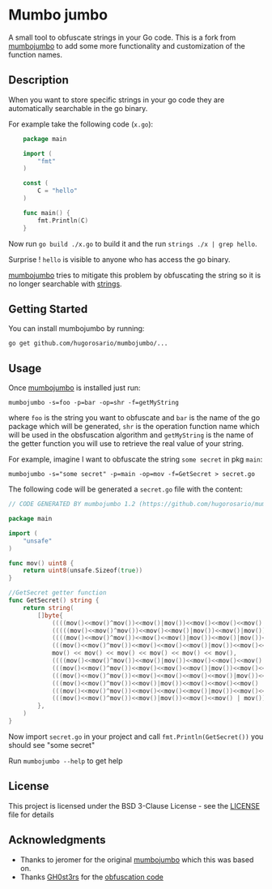 # Mumbo jumbo

A small tool to obfuscate strings in your Go code.
This is a fork from [mumbojumbo](https://github.com/jeromer/mumbojumbo) to add some more functionality and customization of the function names.

## Description

When you want to store specific strings in your go code they are automatically
searchable in the go binary.

For example take the following code (`x.go`):

```go
    package main

    import (
        "fmt"
    )

    const (
        C = "hello"
    )

    func main() {
        fmt.Println(C)
    }
```

Now run `go build ./x.go` to build it and the run `strings ./x | grep hello`.

Surprise ! `hello` is visible to anyone who has access the go binary.

[mumbojumbo](https://github.com/hugorosario/mumbojumbo) tries to mitigate this
problem by obfuscating the string so it is no longer searchable with
[strings](https://linux.die.net/man/1/strings).


## Getting Started

You can install mumbojumbo by running:

    go get github.com/hugorosario/mumbojumbo/...

## Usage

Once [mumbojumbo](https://github.com/hugorosario/mumbojumbo) is installed just run:

    mumbojumbo -s=foo -p=bar -op=shr -f=getMyString

where `foo` is the string you want to obfuscate and `bar` is the name of the go
package which will be generated, `shr` is the operation function name which will be used in the obsfuscation algorithm and `getMyString` is the name of the getter function you will use to retrieve the real value of your string.

For example, imagine I want to obfuscate the string `some secret` in pkg
`main`:

    mumbojumbo -s="some secret" -p=main -op=mov -f=GetSecret > secret.go

The following code will be generated a `secret.go` file with the content:

```go
// CODE GENERATED BY mumbojumbo 1.2 (https://github.com/hugorosario/mumbojumbo) DO NOT EDIT !!!!

package main

import (
	"unsafe"
)

func mov() uint8 {
	return uint8(unsafe.Sizeof(true))
}

//GetSecret getter function
func GetSecret() string {
	return string(
		[]byte{
			((((mov()<<mov()^mov())<<mov()|mov())<<mov()<<mov()<<mov()|mov())<<mov() | mov()),
			(((((mov()<<mov()^mov())<<mov()<<mov()|mov())<<mov()|mov())<<mov()|mov())<<mov() | mov()),
			((((mov()<<mov()^mov())<<mov()<<mov()|mov())<<mov()|mov())<<mov()<<mov() | mov()),
			(((mov()<<mov()^mov())<<mov()<<mov()<<mov()|mov())<<mov()<<mov() | mov()),
			mov() << mov() << mov() << mov() << mov() << mov(),
			((((mov()<<mov()^mov())<<mov()|mov())<<mov()<<mov()<<mov()|mov())<<mov() | mov()),
			(((mov()<<mov()^mov())<<mov()<<mov()<<mov()|mov())<<mov()<<mov() | mov()),
			(((mov()<<mov()^mov())<<mov()<<mov()<<mov()<<mov()|mov())<<mov() | mov()),
			(((mov()<<mov()^mov())<<mov()|mov())<<mov()<<mov()<<mov() | mov()) << mov(),
			(((mov()<<mov()^mov())<<mov()<<mov()<<mov()|mov())<<mov()<<mov() | mov()),
			(((mov()<<mov()^mov())<<mov()|mov())<<mov()<<mov() | mov()) << mov() << mov(),
		},
	)
}

```

Now import `secret.go` in your project and call `fmt.Println(GetSecret())` you should
see "some secret"

Run `mumbojumbo --help` to get help

## License

This project is licensed under the BSD 3-Clause License - see the [LICENSE](LICENSE) file for details

## Acknowledgments

* Thanks to jeromer for the original [mumbojumbo](https://github.com/jeromer/mumbojumbo) which this was based on.
* Thanks [GH0st3rs](https://github.com/GH0st3rs) for the [obfuscation code](https://github.com/GH0st3rs/obfus/blob/master/obfus.go)
